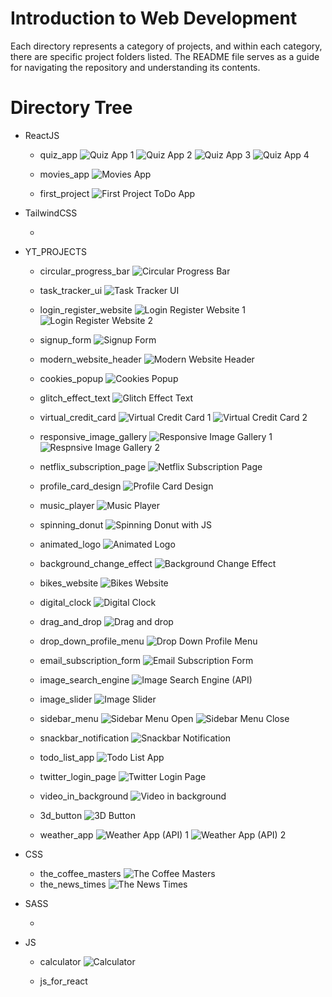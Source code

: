 # Introduction to Web Development

Each directory represents a category of projects, and within each category, there are specific project folders listed. The README file serves as a guide for navigating the repository and understanding its contents.

# Directory Tree

- ReactJS

  - quiz_app
    ![Quiz App 1](./readme_pics/quiz_app1.png)
    ![Quiz App 2](./readme_pics/quiz_app2.png)
    ![Quiz App 3](./readme_pics/quiz_app3.png)
    ![Quiz App 4](./readme_pics/quiz_app4.png)

  - movies_app
    ![Movies App](./readme_pics/movies_app.png)

  - first_project
    ![First Project ToDo App](./readme_pics/first_project_todo_app.png)

- TailwindCSS

  -

- YT_PROJECTS

  - circular_progress_bar
    ![Circular Progress Bar](./readme_pics/circular_progress_bar.png)

  - task_tracker_ui
    ![Task Tracker UI](./readme_pics/task_tracker_ui.png)

  - login_register_website
    ![Login Register Website 1](./readme_pics/login_register_website1.png)
    ![Login Register Website 2](./readme_pics/login_register_website2.png)

  - signup_form
    ![Signup Form](./readme_pics/signup_form.png)

  - modern_website_header
    ![Modern Website Header](./readme_pics/modern_website_header.png)

  - cookies_popup
    ![Cookies Popup](./readme_pics/cookies_popup.png)

  - glitch_effect_text
    ![Glitch Effect Text](./readme_pics/glitch_effect_text.png)

  - virtual_credit_card
    ![Virtual Credit Card 1](./readme_pics/virtual_credit_card_1.png)
    ![Virtual Credit Card 2](./readme_pics/virtual_credit_card_2.png)

  - responsive_image_gallery
    ![Responsive Image Gallery 1](./readme_pics/resp_img_gallery_1.png)
    ![Respnsive Image Gallery 2](./readme_pics/resp_img_gallery_2.png)

  - netflix_subscription_page
    ![Netflix Subscription Page](./readme_pics/netflix_subscription_page.png)

  - profile_card_design
    ![Profile Card Design](./readme_pics/profile_card_design.png)

  - music_player
    ![Music Player](./readme_pics/music_player.png)

  - spinning_donut
    ![Spinning Donut with JS](./readme_pics/spinning_donut.png)

  - animated_logo
    ![Animated Logo](./readme_pics/animated_logo.png)

  - background_change_effect
    ![Background Change Effect](./readme_pics/background_change_effect.png)

  - bikes_website
    ![Bikes Website](./readme_pics/bikes_website.png)

  - digital_clock
    ![Digital Clock](./readme_pics/digital_clock.png)

  - drag_and_drop
    ![Drag and drop](./readme_pics/drag_and_drop.png)

  - drop_down_profile_menu
    ![Drop Down Profile Menu](./readme_pics/drop_down_profile_menu.png)

  - email_subscription_form
    ![Email Subscription Form](./readme_pics/email_sub_form.png)

  - image_search_engine
    ![Image Search Engine (API)](./readme_pics/img_search_engine.png)

  - image_slider
    ![Image Slider](./readme_pics/img_slider.png)

  - sidebar_menu
    ![Sidebar Menu Open](./readme_pics/sidebar_menu_open.png)
    ![Sidebar Menu Close](./readme_pics/sidebar_menu_close.png)

  - snackbar_notification
    ![Snackbar Notification](./readme_pics/snackbar_notification.png)

  - todo_list_app
    ![Todo List App](./readme_pics/todo_list_app.png)

  - twitter_login_page
    ![Twitter Login Page](./readme_pics/twitter_login_page.png)

  - video_in_background
    ![Video in background](./readme_pics/vid_in_background.png)

  - 3d_button
    ![3D Button](./readme_pics/3d_button.png)

  - weather_app
    ![Weather App (API) 1](./readme_pics/weather_app_1.png)
    ![Weather App (API) 2](./readme_pics/weather_app_2.png)

- CSS

  - the_coffee_masters
    ![The Coffee Masters](./readme_pics/coffe_website.png)
  - the_news_times
    ![The News Times](./readme_pics/the_news_times.png)

- SASS

  -

- JS

  - calculator
    ![Calculator](./readme_pics/calculator.png)

  - js_for_react
